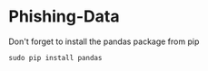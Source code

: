 # Phishing-Data
Don't forget to install the pandas package from pip 

```sudo pip install pandas```
